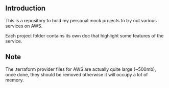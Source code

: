 ## Introduction

This is a repository to hold my personal mock projects to try out various services on AWS.

Each project folder contains its own doc that highlight some features of the service.

## Note

The .terraform provider files for AWS are actually quite large (~500mb), once done, they should be removed otherwise it will occupy a lot of memory.
